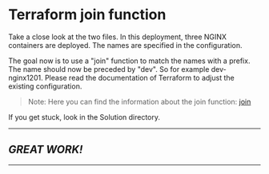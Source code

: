 # Terraform join function
Take a close look at the two files. In this deployment, three NGINX containers are deployed. The names are specified in the configuration.

The goal now is to use a "join" function to match the names with a prefix. The name should now be preceded by "dev". So for example dev-nginx1201. Please read the 
documentation of Terraform to adjust the existing configuration.

> Note: Here you can find the information about the join function: [join](https://developer.hashicorp.com/terraform/language/functions/join)

If you get stuck, look in the Solution directory.

---
## *GREAT WORK!*
---